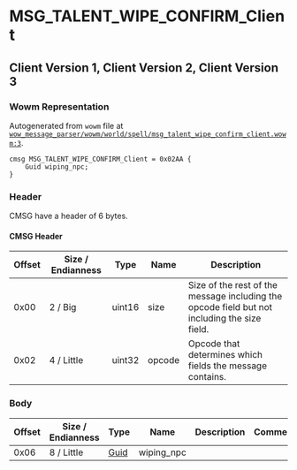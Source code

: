# MSG_TALENT_WIPE_CONFIRM_Client

## Client Version 1, Client Version 2, Client Version 3

### Wowm Representation

Autogenerated from `wowm` file at [`wow_message_parser/wowm/world/spell/msg_talent_wipe_confirm_client.wowm:3`](https://github.com/gtker/wow_messages/tree/main/wow_message_parser/wowm/world/spell/msg_talent_wipe_confirm_client.wowm#L3).
```rust,ignore
cmsg MSG_TALENT_WIPE_CONFIRM_Client = 0x02AA {
    Guid wiping_npc;
}
```
### Header

CMSG have a header of 6 bytes.

#### CMSG Header

| Offset | Size / Endianness | Type   | Name   | Description |
| ------ | ----------------- | ------ | ------ | ----------- |
| 0x00   | 2 / Big           | uint16 | size   | Size of the rest of the message including the opcode field but not including the size field.|
| 0x02   | 4 / Little        | uint32 | opcode | Opcode that determines which fields the message contains.|

### Body

| Offset | Size / Endianness | Type | Name | Description | Comment |
| ------ | ----------------- | ---- | ---- | ----------- | ------- |
| 0x06 | 8 / Little | [Guid](../spec/packed-guid.md) | wiping_npc |  |  |

